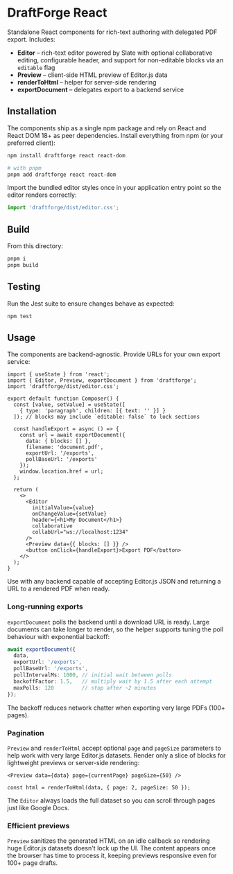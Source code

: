 # DraftForge React

Standalone React components for rich-text authoring with delegated PDF export. Includes:

- **Editor** – rich-text editor powered by Slate with optional collaborative editing, configurable header, and support for non-editable blocks via an `editable` flag
- **Preview** – client-side HTML preview of Editor.js data
- **renderToHtml** – helper for server-side rendering
- **exportDocument** – delegates export to a backend service

## Installation

The components ship as a single npm package and rely on React and
React&nbsp;DOM&nbsp;18+ as peer dependencies. Install everything from npm (or
your preferred client):

```bash
npm install draftforge react react-dom

# with pnpm
pnpm add draftforge react react-dom
```

Import the bundled editor styles once in your application entry point so the
editor renders correctly:

```ts
import 'draftforge/dist/editor.css';
```

## Build

From this directory:

```bash
pnpm i
pnpm build
```

## Testing

Run the Jest suite to ensure changes behave as expected:

```bash
npm test
```

## Usage

The components are backend-agnostic. Provide URLs for your own export service:

```tsx
import { useState } from 'react';
import { Editor, Preview, exportDocument } from 'draftforge';
import 'draftforge/dist/editor.css';

export default function Composer() {
  const [value, setValue] = useState([
    { type: 'paragraph', children: [{ text: '' }] }
  ]); // blocks may include `editable: false` to lock sections

  const handleExport = async () => {
    const url = await exportDocument({
      data: { blocks: [] },
      filename: 'document.pdf',
      exportUrl: '/exports',
      pollBaseUrl: '/exports'
    });
    window.location.href = url;
  };

  return (
    <>
      <Editor
        initialValue={value}
        onChangeValue={setValue}
        header={<h1>My Document</h1>}
        collaborative
        collabUrl="ws://localhost:1234"
      />
      <Preview data={{ blocks: [] }} />
      <button onClick={handleExport}>Export PDF</button>
    </>
  );
}
```

Use with any backend capable of accepting Editor.js JSON and returning a URL
to a rendered PDF when ready.

### Long-running exports

`exportDocument` polls the backend until a download URL is ready. Large
documents can take longer to render, so the helper supports tuning the poll
behaviour with exponential backoff:

```ts
await exportDocument({
  data,
  exportUrl: '/exports',
  pollBaseUrl: '/exports',
  pollIntervalMs: 1000, // initial wait between polls
  backoffFactor: 1.5,   // multiply wait by 1.5 after each attempt
  maxPolls: 120         // stop after ~2 minutes
});
```

The backoff reduces network chatter when exporting very large PDFs (100+ pages).

### Pagination

`Preview` and `renderToHtml` accept optional `page` and `pageSize` parameters to
help work with very large Editor.js datasets. Render only a slice of blocks for
lightweight previews or server-side rendering:

```tsx
<Preview data={data} page={currentPage} pageSize={50} />

const html = renderToHtml(data, { page: 2, pageSize: 50 });
```

The `Editor` always loads the full dataset so you can scroll through pages just
like Google Docs.

### Efficient previews

`Preview` sanitizes the generated HTML on an idle callback so rendering huge
Editor.js datasets doesn't lock up the UI. The content appears once the browser
has time to process it, keeping previews responsive even for 100+ page drafts.
